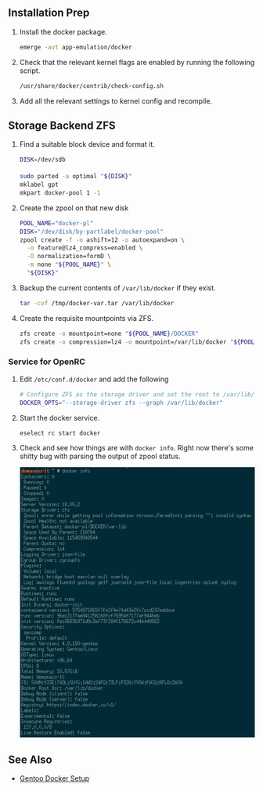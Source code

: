 ## Installation Prep

1. Install the docker package.

    ```bash
    emerge -avt app-emulation/docker
    ```
1. Check that the relevant kernel flags are enabled by running the following script.

    ```bash
    /usr/share/docker/contrib/check-config.sh
    ```
1. Add all the relevant settings to kernel config and recompile.

## Storage Backend ZFS

1. Find a suitable block device and format it.

    ```bash
    DISK=/dev/sdb

    sudo parted -a optimal "${DISK}"
    mklabel gpt
    mkpart docker-pool 1 -1
    ```
1. Create the zpool on that new disk

    ```bash
    POOL_NAME="docker-pl"
    DISK="/dev/disk/by-partlabel/docker-pool"
    zpool create -f -o ashift=12 -o autoexpand=on \
      -o feature@lz4_compress=enabled \
      -O normalization=formD \
      -m none "${POOL_NAME}" \
      "${DISK}"
    ```
1. Backup the current contents of `/var/lib/docker` if they exist.

    ```bash
    tar -cvf /tmp/docker-var.tar /var/lib/docker
    ```
1. Create the requisite mountpoints via ZFS.

    ```bash
    zfs create -o mountpoint=none "${POOL_NAME}/DOCKER"
    zfs create -o compression=lz4 -o mountpoint=/var/lib/docker "${POOL_NAME}/DOCKER/var-lib"
    ```

### Service for OpenRC

1. Edit `/etc/conf.d/docker` and add the following

    ```bash
    # Configure ZFS as the storage driver and set the root to /var/lib/docker
    DOCKER_OPTS="--storage-driver zfs --graph /var/lib/docker"
    ```
2. Start the docker service.

    ```bash
    eselect rc start docker
    ```
3. Check and see how things are with `docker info`. Right now there's some shitty bug with parsing the output of zpool status.

    ![docker info details](img/docker-info.png)

## See Also

* [Gentoo Docker Setup](https://wiki.gentoo.org/wiki/Docker)
